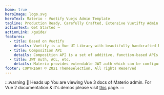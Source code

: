 ```yaml
---
home: true
heroImage: logo.svg
heroText: Materio - Vuetify Vuejs Admin Template
tagline: Production Ready, Carefully Crafted, Extensive Vuetifty Admin Template
actionText: Get Started →
actionLink: /guide/
features:
  - title: Based on Vuetify
    details: Vuetify is a Vue UI Library with beautifully handcrafted Material Components.
  - title: Composition API
    details: Composition API is a set of additive, function-based APIs that allow flexible composition of component logic.
  - title: JWT Auth, ACL, etc.
    details: Materio provides extendable JWT auth which can be configured easily and provides ready to use ACL
footer: COPYRIGHT © 2021 ThemeSelection, All rights Reserved
---
```



:::warning 📣 Heads up
You are viewing Vue 3 docs of Materio admin. For Vue 2 documentation & it's demos please visit [this](https://demos.themeselection.com/materio-vuetify-vuejs-admin-template-vue2/documentation/) page.
:::
